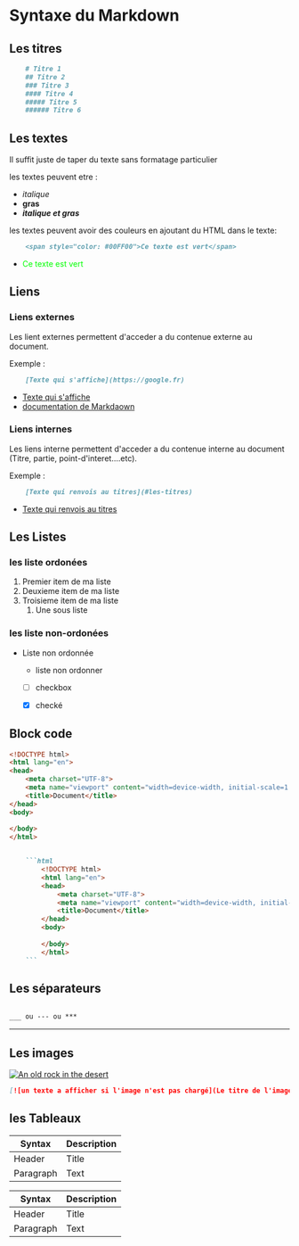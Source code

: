 # Syntaxe du Markdown

## Les titres

```md
    # Titre 1
    ## Titre 2
    ### Titre 3
    #### Titre 4
    ##### Titre 5
    ###### Titre 6
```

## Les textes

Il suffit juste de taper du texte sans formatage particulier

les textes peuvent etre : 

- *italique*
- **gras**
- ***italique et gras***

les textes peuvent avoir des couleurs en ajoutant du HTML dans le texte: 

```md
    <span style="color: #00FF00">Ce texte est vert</span>
```

- <span style="color: #00FF00">Ce texte est vert</span>


## Liens

### Liens externes

Les lient externes permettent d'acceder a du contenue externe au document.

Exemple : 

```md
    [Texte qui s'affiche](https://google.fr)
```

- [Texte qui s'affiche](https://google.fr)
- [documentation de Markdaown](https://www.markdownguide.org/basic-syntax/)


### Liens internes

Les liens interne permettent d'acceder a du contenue interne au document (Titre, partie, point-d'interet....etc). 

Exemple : 

```md
    [Texte qui renvois au titres](#les-titres)
```

- [Texte qui renvois au titres](#les-titres)


## Les Listes

### les liste ordonées

1. Premier item de ma liste
2. Deuxieme item de ma liste
3. Troisieme item de ma liste
   1. Une sous liste


### les liste non-ordonées

- Liste non ordonnée
  
  - liste non ordonner
  - [ ] checkbox
  - [x] checké


## Block code

```html
<!DOCTYPE html>
<html lang="en">
<head>
    <meta charset="UTF-8">
    <meta name="viewport" content="width=device-width, initial-scale=1.0">
    <title>Document</title>
</head>
<body>
    
</body>
</html>
```

```md

    ```html
        <!DOCTYPE html>
        <html lang="en">
        <head>
            <meta charset="UTF-8">
            <meta name="viewport" content="width=device-width, initial-scale=1.0">
            <title>Document</title>
        </head>
        <body>
            
        </body>
        </html>
    ```

```


## Les séparateurs

```md

___ ou --- ou ***

```

___



## Les images


[![An old rock in the desert](/assets/images/shiprock.jpg "Shiprock, New Mexico by Beau Rogers")](https://www.flickr.com/photos/beaurogers/31833779864/in/photolist-Qv3rFw-34mt9F-a9Cmfy-5Ha3Zi-9msKdv-o3hgjr-hWpUte-4WMsJ1-KUQ8N-deshUb-vssBD-6CQci6-8AFCiD-zsJWT-nNfsgB-dPDwZJ-bn9JGn-5HtSXY-6CUhAL-a4UTXB-ugPum-KUPSo-fBLNm-6CUmpy-4WMsc9-8a7D3T-83KJev-6CQ2bK-nNusHJ-a78rQH-nw3NvT-7aq2qf-8wwBso-3nNceh-ugSKP-4mh4kh-bbeeqH-a7biME-q3PtTf-brFpgb-cg38zw-bXMZc-nJPELD-f58Lmo-bXMYG-bz8AAi-bxNtNT-bXMYi-bXMY6-bXMYv)


```md
[![un texte a afficher si l'image n'est pas chargé](Le titre de l'image)](https://le-lien-de-image.com)
```
## les Tableaux


| Syntax     | Description |
| -----------| ----------- |
| Header     | Title       |
| Paragraph  | Text        |


| Syntax | Description |
| --- | ----------- |
| Header | Title |
| Paragraph | Text |

